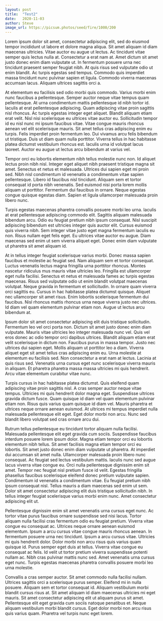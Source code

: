 ```yaml
---
layout: post
title:  "Test2"
date:   2020-11-03
author: Steve
image_url: https://picsum.photos/seed/fire/1000/200
---
```


Lorem ipsum dolor sit amet, consectetur adipiscing elit, sed do eiusmod tempor incididunt ut labore et dolore magna aliqua. Sit amet aliquam id diam maecenas ultricies. Vitae auctor eu augue ut lectus. Ac tincidunt vitae semper quis lectus nulla at. Consectetur a erat nam at. Amet dictum sit amet justo donec enim diam vulputate ut. In fermentum posuere urna nec tincidunt praesent semper feugiat nibh. At quis risus sed vulputate odio ut enim blandit. Ac turpis egestas sed tempus. Commodo quis imperdiet massa tincidunt nunc pulvinar sapien et ligula. Commodo viverra maecenas accumsan lacus. Aliquam ultrices sagittis orci a.

At elementum eu facilisis sed odio morbi quis commodo. Varius morbi enim nunc faucibus a pellentesque. Semper auctor neque vitae tempus quam pellentesque. At urna condimentum mattis pellentesque id nibh tortor id. Iaculis at erat pellentesque adipiscing. Quam adipiscing vitae proin sagittis nisl rhoncus. Ac turpis egestas integer eget aliquet. Blandit aliquam etiam erat velit. Nisl nisi scelerisque eu ultrices vitae auctor eu. Sollicitudin tempor id eu nisl nunc mi ipsum faucibus vitae. Vitae congue mauris rhoncus aenean vel elit scelerisque mauris. Sit amet tellus cras adipiscing enim eu turpis. Felis imperdiet proin fermentum leo. Dui vivamus arcu felis bibendum ut tristique. Duis ut diam quam nulla porttitor. Viverra tellus in hac habitasse platea dictumst vestibulum rhoncus est. Iaculis urna id volutpat lacus laoreet. Auctor eu augue ut lectus arcu bibendum at varius vel.

Tempor orci eu lobortis elementum nibh tellus molestie nunc non. Id aliquet lectus proin nibh nisl. Integer eget aliquet nibh praesent tristique magna sit amet. Senectus et netus et malesuada. Ultrices dui sapien eget mi proin sed. Nibh nisl condimentum id venenatis a condimentum vitae sapien pellentesque. Libero id faucibus nisl tincidunt. Aliquam sem et tortor consequat id porta nibh venenatis. Sed euismod nisi porta lorem mollis aliquam ut porttitor. Fermentum dui faucibus in ornare. Neque egestas congue quisque egestas diam. Sapien et ligula ullamcorper malesuada proin libero nunc.

Turpis egestas maecenas pharetra convallis posuere morbi leo urna. Iaculis at erat pellentesque adipiscing commodo elit. Sagittis aliquam malesuada bibendum arcu. Odio eu feugiat pretium nibh ipsum consequat. Nisl suscipit adipiscing bibendum est ultricies integer quis auctor elit. Cursus euismod quis viverra nibh. Sem integer vitae justo eget magna fermentum iaculis eu non. Risus nullam eget felis eget. Eu ultrices vitae auctor eu augue. Diam maecenas sed enim ut sem viverra aliquet eget. Donec enim diam vulputate ut pharetra sit amet aliquam id.

At in tellus integer feugiat scelerisque varius morbi. Donec massa sapien faucibus et molestie ac feugiat sed. Nam aliquam sem et tortor consequat. Luctus venenatis lectus magna fringilla urna porttitor rhoncus. Montes nascetur ridiculus mus mauris vitae ultricies leo. Fringilla est ullamcorper eget nulla facilisi. Senectus et netus et malesuada fames ac turpis egestas maecenas. Risus sed vulputate odio ut enim blandit volutpat maecenas volutpat. Neque gravida in fermentum et sollicitudin. In ornare quam viverra orci sagittis eu. Cursus in hac habitasse platea dictumst quisque. Aliquet nec ullamcorper sit amet risus. Enim lobortis scelerisque fermentum dui faucibus. Nisl rhoncus mattis rhoncus urna neque viverra justo nec ultrices. Id diam vel quam elementum pulvinar etiam non. Augue ut lectus arcu bibendum at.

Ipsum dolor sit amet consectetur adipiscing elit duis tristique sollicitudin. Fermentum leo vel orci porta non. Dictum sit amet justo donec enim diam vulputate. Mauris vitae ultricies leo integer malesuada nunc vel. Quis vel eros donec ac odio tempor orci dapibus ultrices. Blandit aliquam etiam erat velit scelerisque in dictum non. Faucibus purus in massa tempor. Justo nec ultrices dui sapien eget. Mollis aliquam ut porttitor leo a diam. Viverra aliquet eget sit amet tellus cras adipiscing enim eu. Urna molestie at elementum eu facilisis sed. Non consectetur a erat nam at lectus. Lacinia at quis risus sed. Venenatis urna cursus eget nunc scelerisque viverra mauris in aliquam. Et pharetra pharetra massa massa ultricies mi quis hendrerit. Arcu vitae elementum curabitur vitae nunc.

Turpis cursus in hac habitasse platea dictumst. Quis eleifend quam adipiscing vitae proin sagittis nisl. A cras semper auctor neque vitae tempus. Ultricies mi quis hendrerit dolor magna eget. Suspendisse ultrices gravida dictum fusce. Quam quisque id diam vel quam elementum pulvinar etiam non. Risus quis varius quam quisque id diam vel. Mauris pharetra et ultrices neque ornare aenean euismod. At ultrices mi tempus imperdiet nulla malesuada pellentesque elit eget. Eget dolor morbi non arcu. Nunc sed blandit libero volutpat sed cras ornare arcu dui.

Rutrum tellus pellentesque eu tincidunt tortor aliquam nulla facilisi. Malesuada pellentesque elit eget gravida cum sociis. Suspendisse faucibus interdum posuere lorem ipsum dolor. Magna etiam tempor orci eu lobortis elementum nibh tellus. Sit amet facilisis magna etiam tempor orci eu lobortis. Sit amet justo donec enim diam vulputate ut pharetra. At imperdiet dui accumsan sit amet nulla. Ullamcorper malesuada proin libero nunc consequat. Ac feugiat sed lectus vestibulum mattis. Iaculis nunc sed augue lacus viverra vitae congue eu. Orci nulla pellentesque dignissim enim sit amet. Tempor nec feugiat nisl pretium fusce id velit. Egestas fringilla phasellus faucibus scelerisque eleifend donec pretium vulputate sapien. Condimentum id venenatis a condimentum vitae. Eu feugiat pretium nibh ipsum consequat nisl. Tellus mauris a diam maecenas sed enim ut sem. Dolor sit amet consectetur adipiscing elit duis tristique sollicitudin nibh. In tellus integer feugiat scelerisque varius morbi enim nunc. Amet consectetur adipiscing elit ut.

Pellentesque dignissim enim sit amet venenatis urna cursus eget nunc. Ac tortor vitae purus faucibus ornare suspendisse sed nisi lacus. Tortor aliquam nulla facilisi cras fermentum odio eu feugiat pretium. Viverra vitae congue eu consequat ac. Ultrices neque ornare aenean euismod elementum. Ipsum a arcu cursus vitae congue mauris rhoncus aenean. In fermentum posuere urna nec tincidunt. Ipsum a arcu cursus vitae. Ultricies mi quis hendrerit dolor. Dolor morbi non arcu risus quis varius quam quisque id. Purus semper eget duis at tellus. Viverra vitae congue eu consequat ac felis. Id velit ut tortor pretium viverra suspendisse potenti nullam ac. Nibh cras pulvinar mattis nunc sed. Amet venenatis urna cursus eget nunc. Turpis egestas maecenas pharetra convallis posuere morbi leo urna molestie.

Convallis a cras semper auctor. Sit amet commodo nulla facilisi nullam. Ultrices sagittis orci a scelerisque purus semper. Eleifend mi in nulla posuere. Aliquam sem et tortor consequat id. Aliquam vestibulum morbi blandit cursus risus at. Sit amet aliquam id diam maecenas ultricies mi eget mauris. Sit amet consectetur adipiscing elit ut aliquam purus sit amet. Pellentesque elit eget gravida cum sociis natoque penatibus et. Neque aliquam vestibulum morbi blandit cursus. Eget dolor morbi non arcu risus quis varius quam. Pharetra vel turpis nunc eget lorem.